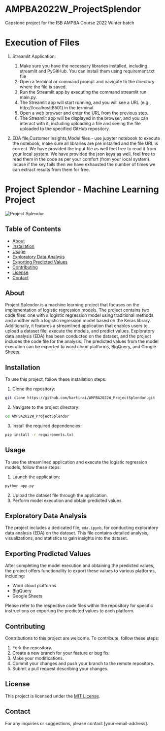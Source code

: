 # AMPBA2022W_ProjectSplendor
Capstone project for the ISB AMPBA Course 2022 Winter batch

# Execution of Files
1. Streamlit Application: 
	1.	Make sure you have the necessary libraries installed, including streamlit and PyGitHub. You can install them using requirement.txt file 
	2.	Open a terminal or command prompt and navigate to the directory where the file is saved.
	3.	Run the Streamlit app by executing the command streamlit run main.py.
	4.	The Streamlit app will start running, and you will see a URL (e.g., http://localhost:8501) in the terminal.
	5.	Open a web browser and enter the URL from the previous step.
	6.	The Streamlit app will be displayed in the browser, and you can interact with it, including uploading a file and seeing the file uploaded to the specified GitHub repository.

2. EDA file,Customer Insights,Model files - use jupyter notebook to execute the notebook, make sure all libraries are pre installed and the file URL is correct. We have provided the input file as well feel free to read it from your local system. We have provided the json keys as well, feel free to read them in the code as per your comfort (from your local system). Incase if the key fails then we have exhausted the number of times we can extract results from them for free.
   
# Project Splendor - Machine Learning Project

![Project Splendor](https://github.com/kartirai/AMPBA2022W_ProjectSplendor/raw/master/images/splendor_logo.png)

## Table of Contents

- [About](#about)
- [Installation](#installation)
- [Usage](#usage)
- [Exploratory Data Analysis](#exploratory-data-analysis)
- [Exporting Predicted Values](#exporting-predicted-values)
- [Contributing](#contributing)
- [License](#license)
- [Contact](#contact)

## About

Project Splendor is a machine learning project that focuses on the implementation of logistic regression models. The project contains two code files: one with a logistic regression model using traditional methods and another with a logistic regression model based on the Keras library. Additionally, it features a streamlined application that enables users to upload a dataset file, execute the models, and predict values. Exploratory data analysis (EDA) has been conducted on the dataset, and the project includes the code file for the analysis. The predicted values from the model execution can be exported to word cloud platforms, BigQuery, and Google Sheets.

## Installation

To use this project, follow these installation steps:

1. Clone the repository:

```bash
git clone https://github.com/kartirai/AMPBA2022W_ProjectSplendor.git
```

2. Navigate to the project directory:

```bash
cd AMPBA2022W_ProjectSplendor
```

3. Install the required dependencies:

```bash
pip install -r requirements.txt
```

## Usage

To use the streamlined application and execute the logistic regression models, follow these steps:

1. Launch the application:

```bash
python app.py
```

2. Upload the dataset file through the application.
3. Perform model execution and obtain predicted values.

## Exploratory Data Analysis

The project includes a dedicated file, `eda.ipynb`, for conducting exploratory data analysis (EDA) on the dataset. This file contains detailed analysis, visualizations, and statistics to gain insights into the dataset.

## Exporting Predicted Values

After completing the model execution and obtaining the predicted values, the project offers functionality to export these values to various platforms, including:

- Word cloud platforms
- BigQuery
- Google Sheets

Please refer to the respective code files within the repository for specific instructions on exporting the predicted values to each platform.

## Contributing

Contributions to this project are welcome. To contribute, follow these steps:

1. Fork the repository.
2. Create a new branch for your feature or bug fix.
3. Make your modifications.
4. Commit your changes and push your branch to the remote repository.
5. Submit a pull request describing your changes.

## License

This project is licensed under the [MIT License](LICENSE).

## Contact

For any inquiries or suggestions, please contact [your-email-address].
